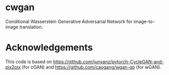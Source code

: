 # cwgan
Conditional Wasserstein Generative Adversarial Network for image-to-image translation.


# Acknowledgements
This code is based on https://github.com/junyanz/pytorch-CycleGAN-and-pix2pix (for cGAN) and https://github.com/caogang/wgan-gp (for wGAN).
